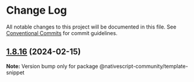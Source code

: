 # Change Log

All notable changes to this project will be documented in this file.
See [Conventional Commits](https://conventionalcommits.org) for commit guidelines.

## [1.8.16](https://github.com/farfromrefug/nativescript-carto/compare/v1.8.15...v1.8.16) (2024-02-15)

**Note:** Version bump only for package @nativescript-community/template-snippet
